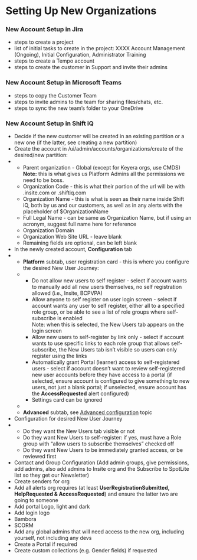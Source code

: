# Setting Up New Organizations

### New Account Setup in Jira <a href="#settingupneworganizations-newaccountsetupinjira" id="settingupneworganizations-newaccountsetupinjira"></a>

* steps to create a project
* list of initial tasks to create in the project: XXXX Account Management (Ongoing), Initial Configuration, Administrator Training
* steps to create a Tempo account
* steps to create the customer in Support and invite their admins

### New Account Setup in Microsoft Teams <a href="#settingupneworganizations-newaccountsetupinmicrosoftteams" id="settingupneworganizations-newaccountsetupinmicrosoftteams"></a>

* steps to copy the Customer Team
* steps to invite admins to the team for sharing files/chats, etc.
* steps to sync the new team’s folder to your OneDrive

### New Account Setup in Shift iQ <a href="#settingupneworganizations-newaccountsetupinshiftiq" id="settingupneworganizations-newaccountsetupinshiftiq"></a>

* Decide if the new customer will be created in an existing partition or a new one (if the latter, see creating a new partition)
* Create the account in /ui/admin/accounts/organizations/create of the desired/new partition:
*
  * Parent organization - Global (except for Keyera orgs, use CMDS) **Note:** this is what gives us Platform Admins all the permissions we need to be boss.
  * Organization Code - this is what their portion of the url will be with .insite.com or .shiftiq.com
  * Organization Name - this is what is seen as their name inside Shift iQ, both by us and our customers, as well as in any alerts with the placeholder of $OrganizationName
  * Full Legal Name - can be same as Organization Name, but if using an acronym, suggest full name here for reference
  * Organization Domain
  * Organization Web Site URL - leave blank
  * Remaining fields are optional, can be left blank
* In the newly created account, **Configuration** tab
*
  * **Platform** subtab, user registration card - this is where you configure the desired New User Journey:
  *
    * Do not allow new users to self register - select if account wants to manually add all new users themselves, no self registration allowed (i.e., Insite, BCPVPA)
    * Allow anyone to self register on user login screen - select if account wants any user to self register, either all to a specified role group, or be able to see a list of role groups where self-subscribe is enabled\
      Note: when this is selected, the New Users tab appears on the login screen
    * Allow new users to self-register by link only - select if account wants to use specific links to each role group that allows self-subscribe, the New Users tab isn’t visible so users can only register using the links
    * Automatically grant Portal (learner) access to self-registered users - select if account doesn’t want to review self-registered new user accounts before they have access to a portal (if selected, ensure account is configured to give something to new users, not just a blank portal; if unselected, ensure account has the **AccessRequested** alert configured)
    * Settings card can be ignored
  *
  * **Advanced** subtab, see [Advanced configuration](../../../../../components/utility-components/security/setting-up-new-organizations/broken-reference/) topic
* Configuration for desired New User Journey
*
  * Do they want the New Users tab visible or not
  * Do they want New Users to self-register: if yes, must have a Role group with “allow users to subscribe themselves” checked off
  * Do they want New Users to be immediately granted access, or be reviewed first
* Contact and Group Configuration (Add admin groups, give permissions, add admins, also add admins to Insite org and the Subscribe to SpotLite list so they get our Newsletter)
* Create senders for org
* Add all alerts org requires (at least **UserRegistrationSubmitted, HelpRequested & AccessRequested**) and ensure the latter two are going to someone
* Add portal Logo, light and dark
* Add login logo
* Bambora
* SCORM
* Add any global admins that will need access to the new org, including yourself, not including any devs
* Create a Portal if required
* Create custom collections (e.g. Gender fields) if requested
